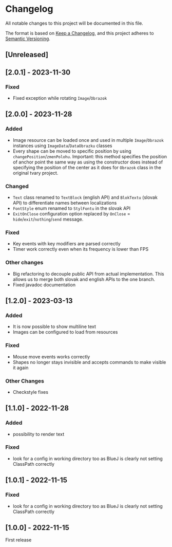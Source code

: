 # Changelog

All notable changes to this project will be documented in this file.

The format is based on [Keep a Changelog](https://keepachangelog.com/en/1.1.0/),
and this project adheres to [Semantic Versioning](https://semver.org/spec/v2.0.0.html).

## [Unreleased]

## [2.0.1] - 2023-11-30

### Fixed
- Fixed exception while rotating `Image`/`Obrazok`

## [2.0.0] - 2023-11-28

### Added
- Image resource can be loaded once and used in multiple `Image`/`Obrazok` instances
  using `ImageData`/`DataObrazku` classes
- Every shape can be moved to specific position by using `changePosition`/`zmenPolohu`.
  Important: this method specifies the position of anchor point the same way
  as using the constructor does instead of specifying the position of the center
  as it does for `Obrazok` class in the original tvary project.

### Changed
- `Text` class renamed to `TextBlock` (english API) and `BlokTextu` (slovak API) to 
  differentiate names between localizations
- `FontStyle` enum renamed to `StylFontu` in the slovak API
- `ExitOnClose` configuration option replaced by `OnClose` = `hide`/`exit`/`nothing`/`send` message.

### Fixed
- Key events with key modifiers are parsed correctly
- Timer work correctly even when its frequency is lower than FPS

### Other changes
- Big refactoring to decouple public API from actual implementation.
  This allows us to merge both slovak and english APIs to the one
  branch.
- Fixed javadoc documentation

## [1.2.0] - 2023-03-13

### Added
- It is now possible to show multiline text
- Images can be configured to load from resources

### Fixed
- Mouse move events works correctly
- Shapes no longer stays invisible and accepts commands to make visible it again

### Other Changes
- Checkstyle fixes

## [1.1.0] - 2022-11-28

### Added
- possibility to render text

### Fixed
- look for a config in working directory too as BlueJ is clearly not setting ClassPath correctly

## [1.0.1] - 2022-11-15

### Fixed
- look for a config in working directory too as BlueJ is clearly not setting ClassPath correctly

## [1.0.0] - 2022-11-15

First release

